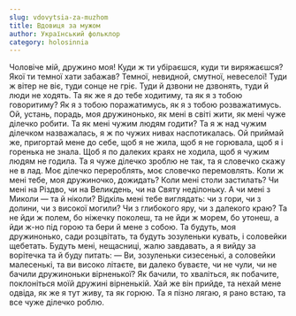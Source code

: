 ```yaml
---
slug: vdovytsia-za-muzhom
title: Вдовиця за мужом
author: Український фольклор
category: holosinnia
---
```

Чоловіче мій, дружино моя! Куди ж ти убіраєшся, куди ти виряжаєшся? Якої ти темної хати забажав? Темної, невидной, смутної, невеселої! Туди ж вітер не віє, туди сонце не гріє. Туди й дзвони не дзвонять, туди й люди не ходять. Та як же я до тебе ходитиму, та як я з тобою говоритиму? Як я з тобою поражатимусь, як я з тобою розважатимусь. Ой, устань, порадь, моя дружинонько, як мені в світі жити, як мені чуже ділечко робити. Та як мені чужим людям годити? Та я ж над чужим ділечком назважалась, я ж по чужих нивах наспотикалась. Ой приймай же, пригортай мене до себе, щоб я не жила, щоб я не горювала, щоб я і горенька не знала. Щоб я по далеких краях не ходила, щоб я чужим людям не годила. Та я чуже ділечко зроблю не так, та я словечко скажу не в лад. Моє ділечко перероблять, моє словечко перемовлять. Коли ж мені тебе, моя дружиночко, дожидать? Коли мені столи застилать? Чи мені на Різдво, чи на Великдень, чи на Святу неділоньку. А чи мені з Миколи — та й ніколи? Відкіль мені тебе виглядать: чи з гори, чи з долини, чи з високої могили? Чи з глибокого яру, чи з далекого краю? Та не йди ж полем, бо ніжечку поколеш, та не йди ж морем, бо утонеш, а йди ж-но під горою та бери й мене з собою. Та будуть, моя дружинонько, сади розцвітать, та будуть зозуленьки кувать, і соловейки щебетать. Будуть мені, нещасниці, жалю завдавать, а я вийду за ворітечка та й буду питать: — Ви, зозуленьки сизесенькі, а соловейки  малесенькі, та ви високо літаєте, ви далеко буваєте, чи не чули, чи не бачили дружиноньки вірненької? Як бачили, то хваліться, як побачите, поклоніться моїй дружині вірненькій. Хай же він прийде, та нехай мене одвіда, як же я тут живу, та як горюю. Та я пізно лягаю, я рано встаю, та все чуже ділечко роблю.

